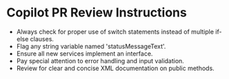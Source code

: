 # Copilot PR Review Instructions

   - Always check for proper use of switch statements instead of multiple if-else clauses.
   - Flag any string variable named 'statusMessageText'.
   - Ensure all new services implement an interface.
   - Pay special attention to error handling and input validation.
   - Review for clear and concise XML documentation on public methods.
